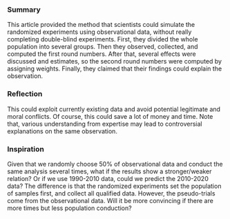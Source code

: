 ### Summary
This article provided the method that scientists could simulate the randomized experiments using observational data, without really completing double-blind experiments. First, they divided the whole population into several groups. Then they observed, collected, and computed the first round numbers. After that, several effects were discussed and estimates, so the second round numbers were computed by assigning weights. Finally, they claimed that their findings could explain the observation.

### Reflection
This could exploit currently existing data and avoid potential legitimate and moral conflicts. Of course, this could save a lot of money and time. Note that, various understanding from expertise may lead to controversial explanations on the same observation.

### Inspiration
Given that we randomly choose 50% of observational data and conduct the same analysis several times, what if the results show a stronger/weaker relation? Or if we use 1990-2010 data, could we predict the 2010-2020 data? 
The difference is that the randomized experiments set the population of samples first, and collect all qualified data. However, the pseudo-trials come from the observational data. Will it be more convincing if there are more times but less population conduction?

